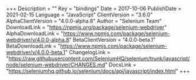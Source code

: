 +++
Description = ""
Key = "bindings"
Date = 2017-10-06
PublishDate = 2021-02-15
Language = "JavaScript"
ClientVersion = "3.6.0"
AlphaClientVersion = "4.0.0-alpha.8"
Author = "Selenium Team"
DownloadLink = "https://npmjs.org/package/selenium-webdriver"
AlphaDownloadLink = "https://www.npmjs.com/package/selenium-webdriver/v/4.0.0-alpha.8"
BetaClientVersion = "4.0.0-beta.1"
BetaDownloadLink = "https://www.npmjs.com/package/selenium-webdriver/v/4.0.0-beta.1"
ChangelogLink = "https://raw.githubusercontent.com/SeleniumHQ/selenium/trunk/javascript/node/selenium-webdriver/CHANGES.md"
DocsLink = "https://seleniumhq.github.io/selenium/docs/api/javascript/index.html"
+++
